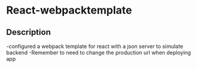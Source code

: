 # React-webpacktemplate 


## Description
-configured a webpack template for react with a json server to simulate backend
-Remember to need to change the production url when deploying app